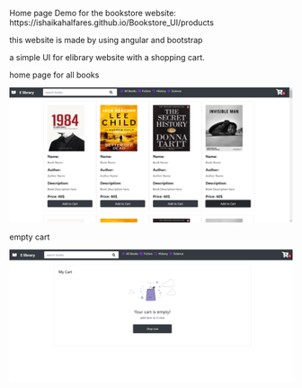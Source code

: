<p>Home page Demo for the bookstore website: https://ishaikahalfares.github.io/Bookstore_UI/products</p>
<p>this website is made by using angular and bootstrap</p>
<p>a simple UI for elibrary website with a shopping cart.</p>
<p> home page for all books</p>
<img src="images/all_books.PNG" >
<p> empty cart </p>
<img src="images/empty_cart1.PNG">
